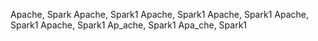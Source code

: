 Apache, Spark
Apache, Spark1
Apache, Spark1
Apache, Spark1
Apache, Spark1
Apache, Spark1
Ap_ache, Spark1
Apa_che, Spark1